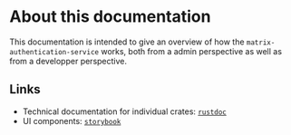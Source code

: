 # About this documentation

This documentation is intended to give an overview of how the `matrix-authentication-service` works, both from a admin perspective as well as from a developper perspective.

## Links

 - Technical documentation for individual crates: [`rustdoc`](./rustdoc/mas_handlers/index.html)
 - UI components: [`storybook`](./storybook/index.html)
